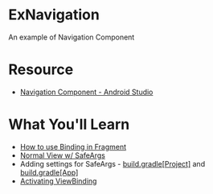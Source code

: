 # ExNavigation
An example of Navigation Component

# Resource
- [Navigation Component - Android Studio](https://youtube.com/playlist?list=PL65Ccv9j4eZJ_YSzWARCSfqFk5Ag-stp8)

# What You'll Learn
- [How to use Binding in Fragment](https://github.com/noobshubham/ExNavigation/blob/c0ccf257b3d7ed74ac3da4eff1e9547513a365d1/app/src/main/java/com/noobshubham/exnavigation/fragment_b.kt#L14)
- [Normal View w/ SafeArgs](https://github.com/noobshubham/ExNavigation/blob/master/app/src/main/java/com/noobshubham/exnavigation/fragment_c.kt)
- Adding settings for SafeArgs - [build.gradle[Project]](https://github.com/noobshubham/ExNavigation/blob/c0ccf257b3d7ed74ac3da4eff1e9547513a365d1/build.gradle#L7-L17) and [build.gradle[App]](https://github.com/noobshubham/ExNavigation/blob/c0ccf257b3d7ed74ac3da4eff1e9547513a365d1/app/build.gradle#L4)
- [Activating ViewBinding](https://github.com/noobshubham/ExNavigation/blob/c0ccf257b3d7ed74ac3da4eff1e9547513a365d1/app/build.gradle#L10-L12)
